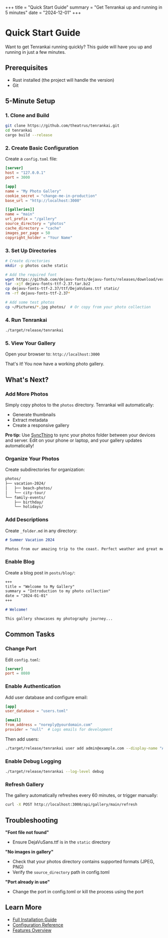 +++
title = "Quick Start Guide"
summary = "Get Tenrankai up and running in 5 minutes"
date = "2024-12-01"
+++

# Quick Start Guide

Want to get Tenrankai running quickly? This guide will have you up and running in just a few minutes.

## Prerequisites

- Rust installed (the project will handle the version)
- Git

## 5-Minute Setup

### 1. Clone and Build

```bash
git clone https://github.com/theatrus/tenrankai.git
cd tenrankai
cargo build --release
```

### 2. Create Basic Configuration

Create a `config.toml` file:

```toml
[server]
host = "127.0.0.1"
port = 3000

[app]
name = "My Photo Gallery"
cookie_secret = "change-me-in-production"
base_url = "http://localhost:3000"

[[galleries]]
name = "main"
url_prefix = "/gallery"
source_directory = "photos"
cache_directory = "cache"
images_per_page = 50
copyright_holder = "Your Name"
```

### 3. Set Up Directories

```bash
# Create directories
mkdir -p photos cache static

# Add the required font
wget https://github.com/dejavu-fonts/dejavu-fonts/releases/download/version_2_37/dejavu-fonts-ttf-2.37.tar.bz2
tar -xjf dejavu-fonts-ttf-2.37.tar.bz2
cp dejavu-fonts-ttf-2.37/ttf/DejaVuSans.ttf static/
rm -rf dejavu-fonts-ttf-2.37*

# Add some test photos
cp ~/Pictures/*.jpg photos/  # Or copy from your photo collection
```

### 4. Run Tenrankai

```bash
./target/release/tenrankai
```

### 5. View Your Gallery

Open your browser to: `http://localhost:3000`

That's it! You now have a working photo gallery.

## What's Next?

### Add More Photos

Simply copy photos to the `photos` directory. Tenrankai will automatically:
- Generate thumbnails
- Extract metadata
- Create a responsive gallery

**Pro tip:** Use [SyncThing](https://syncthing.net/) to sync your photos folder between your devices and server. Edit on your phone or laptop, and your gallery updates automatically!

### Organize Your Photos

Create subdirectories for organization:

```bash
photos/
├── vacation-2024/
│   ├── beach-photos/
│   └── city-tour/
└── family-events/
    ├── birthday/
    └── holidays/
```

### Add Descriptions

Create `_folder.md` in any directory:

```markdown
# Summer Vacation 2024

Photos from our amazing trip to the coast. Perfect weather and great memories!
```

### Enable Blog

Create a blog post in `posts/blog/`:

```markdown
+++
title = "Welcome to My Gallery"
summary = "Introduction to my photo collection"
date = "2024-01-01"
+++

# Welcome!

This gallery showcases my photography journey...
```

## Common Tasks

### Change Port

Edit `config.toml`:
```toml
[server]
port = 8080
```

### Enable Authentication

Add user database and configure email:
```toml
[app]
user_database = "users.toml"

[email]
from_address = "noreply@yourdomain.com"
provider = "null"  # Logs emails for development
```

Then add users:
```bash
./target/release/tenrankai user add admin@example.com --display-name "Admin"
```

### Enable Debug Logging

```bash
./target/release/tenrankai --log-level debug
```

### Refresh Gallery

The gallery automatically refreshes every 60 minutes, or trigger manually:

```bash
curl -X POST http://localhost:3000/api/gallery/main/refresh
```

## Troubleshooting

**"Font file not found"**
- Ensure DejaVuSans.ttf is in the `static` directory

**"No images in gallery"**
- Check that your photos directory contains supported formats (JPEG, PNG)
- Verify the `source_directory` path in config.toml

**"Port already in use"**
- Change the port in config.toml or kill the process using the port

## Learn More

- [Full Installation Guide](/docs/01-installation)
- [Configuration Reference](/docs/02-configuration)
- [Features Overview](/features)